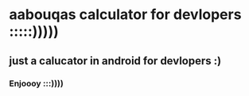 # aabouqas calculator for devlopers :::::)))))
## just a calucator in android for devlopers :)
### Enjoooy :::))))
